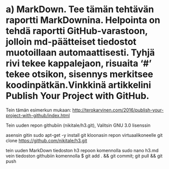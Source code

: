 # a) MarkDown. Tee tämän tehtävän raportti MarkDownina. Helpointa on tehdä raportti GitHub-varastoon,  jolloin md-päätteiset tiedostot muotoillaan automaattisesti. Tyhjä rivi tekee kappalejaon, risuaita ‘#’ tekee otsikon, sisennys merkitsee koodinpätkän.Vinkkinä artikkelini Publish Your Project with GitHub.

Tein tämän esimerkun mukaan:
http://terokarvinen.com/2016/publish-your-project-with-github/index.html

Tein uuden repon githubiin (nikitale/h3.git),
Valitsin GNU 3.0 lisenssin

asensin gitin
sudo apt-get -y install git
kloonasin repon virtuaalikoneelle
git clone https://github.com/nikitale/h3.git

tein uuden MarkDown tiedoston h3 repoon komennolla sudo nano h3.md
vein tiedoston githubiin komennolla
$ git add . && git commit; git pull && git push

